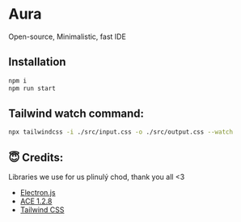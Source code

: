 # Aura
Open-source, Minimalistic, fast IDE

## Installation

```bash
npm i
npm run start
```
## Tailwind watch command:
```bash
npx tailwindcss -i ./src/input.css -o ./src/output.css --watch
```

## 😇 Credits:

Libraries we use for us plinulý chod, thank you all <3

- [Electron.js](https://github.com/electron/electron)
- [ACE 1.2.8](https://github.com/ajaxorg/ace)
- [Tailwind CSS](https://github.com/tailwindlabs/tailwindcss)